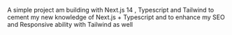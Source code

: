 A simple project am building with Next.js 14 , Typescript and Tailwind to cement my new knowledge of Next.js + Typescript and to enhance my SEO and Responsive ability with Tailwind as well
